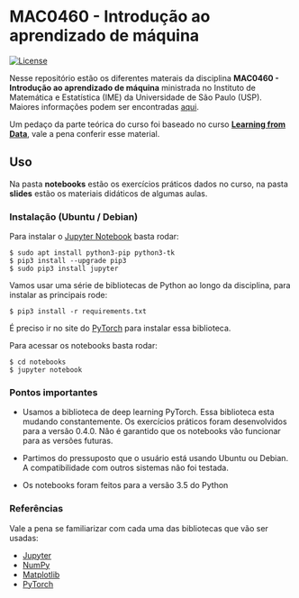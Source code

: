 # MAC0460 - Introdução ao aprendizado de máquina
[![License](https://img.shields.io/github/license/mashape/apistatus.svg?maxAge=2592000)](https://github.com/MLIME/MAC0460/blob/master/LICENSE)

Nesse repositório estão os diferentes materais da disciplina **MAC0460 - Introdução ao aprendizado de máquina** ministrada no Instituto de Matemática e Estatística (IME) da Universidade de São Paulo (USP). Maiores informações podem ser encontradas [aqui](https://uspdigital.usp.br/jupiterweb/obterDisciplina?sgldis=MAC0460). 

Um pedaço da parte teórica do curso foi baseado no curso [**Learning from Data**](https://work.caltech.edu/telecourse.html), vale a pena conferir esse material.

## Uso

Na pasta **notebooks** estão os exercícios práticos dados no curso, na pasta **slides** estão os materiais didáticos de algumas aulas.

### Instalação (Ubuntu / Debian)
Para instalar o [Jupyter Notebook](http://jupyter.org/) basta rodar:

```
$ sudo apt install python3-pip python3-tk
$ pip3 install --upgrade pip3
$ sudo pip3 install jupyter
```

Vamos usar uma série de bibliotecas de Python ao longo da disciplina, para instalar as principais rode:

```
$ pip3 install -r requirements.txt
```

É preciso ir no site do [PyTorch](https://pytorch.org/) para instalar essa biblioteca.

Para acessar os notebooks basta rodar:

```
$ cd notebooks
$ jupyter notebook
```

### Pontos importantes

- Usamos a biblioteca de deep learning PyTorch. Essa biblioteca esta mudando constantemente. Os exercícios práticos foram desenvolvidos para a versão 0.4.0. Não é garantido que os notebooks vão funcionar para as versões futuras.

- Partimos do pressuposto que o usuário está usando Ubuntu ou Debian. A compatibilidade com outros sistemas não foi testada.

- Os notebooks foram feitos para a versão 3.5 do Python


### Referências

Vale a pena se familiarizar com cada uma das bibliotecas que vão ser usadas:
- [Jupyter](https://jupyter.readthedocs.io/en/latest/)
- [NumPy](https://docs.scipy.org/doc/numpy-dev/user/quickstart.html)
- [Matplotlib](https://matplotlib.org/tutorials/index.html)
- [PyTorch](https://pytorch.org/tutorials/)



